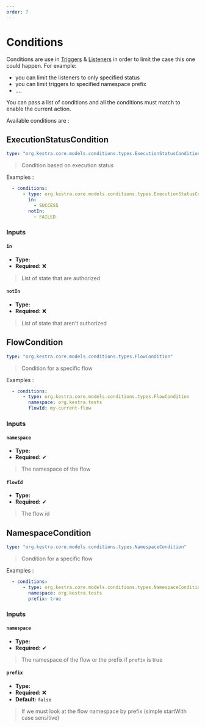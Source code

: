 ```yaml
---
order: 7
---
```

# Conditions

Conditions are use in [Triggers](../triggers) & [Listeners](../listeners) in order to limit the case this one could happen.
For example: 
* you can limit the listeners to only specified status
* you can limit triggers to specified namespace prefix 
* .... 

You can pass a list of conditions and all the conditions must match to enable the current action.

Available conditions are : 

## ExecutionStatusCondition

```yaml
type: "org.kestra.core.models.conditions.types.ExecutionStatusCondition"
```

> Condition based on execution status 


Examples : 
```yaml
  - conditions:
      - type: org.kestra.core.models.conditions.types.ExecutionStatusCondition
        in:
          - SUCCESS
        notIn: 
          - FAILED
```

### Inputs

#### `in`
* **Type:** <Badge vertical="middle" text="List<org.kestra.core.models.flows.State.Type>" />
* **Required:** ❌

> List of state that are authorized

#### `notIn`
* **Type:** <Badge vertical="middle" text="List<org.kestra.core.models.flows.State.Type>" />
* **Required:** ❌

> List of state that aren't authorized


## FlowCondition

```yaml
type: "org.kestra.core.models.conditions.types.FlowCondition"
```

> Condition for a specific flow


Examples : 
```yaml
  - conditions:
      - type: org.kestra.core.models.conditions.types.FlowCondition
        namespace: org.kestra.tests
        flowId: my-current-flow
```

### Inputs

#### `namespace`
* **Type:** <Badge vertical="middle" text="String" />
* **Required:** ✔

> The namespace of the flow

#### `flowId`
* **Type:** <Badge vertical="middle" text="String" />
* **Required:** ✔

> The flow id 


## NamespaceCondition

```yaml
type: "org.kestra.core.models.conditions.types.NamespaceCondition"
```

> Condition for a specific flow


Examples : 
```yaml
  - conditions:
      - type: org.kestra.core.models.conditions.types.NamespaceCondition
        namespace: org.kestra.tests
        prefix: true
```

### Inputs

#### `namespace`
* **Type:** <Badge vertical="middle" text="String" />
* **Required:** ✔

> The namespace of the flow or the prefix if `prefix` is true

#### `prefix`
* **Type:** <Badge vertical="middle" text="Boolean" />
* **Required:** ❌
* **Default:** `false`


> If we must look at the flow namespace by prefix (simple startWith case sensitive)

